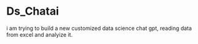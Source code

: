 # Ds_Chatai
i am trying to build a new customized data science chat gpt, reading data from excel and analyize it.
